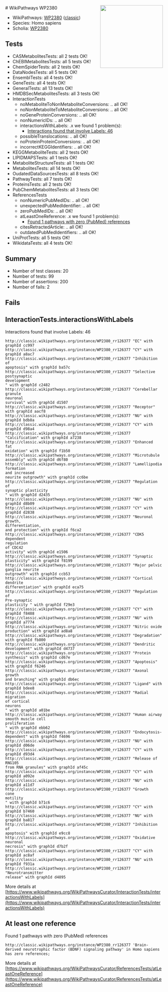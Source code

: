 <img style="float: right; width: 200px" src="https://upload.wikimedia.org/wikipedia/commons/thumb/8/83/Wplogo_with_text_500.png/640px-Wplogo_with_text_500.png" />
# WikiPathways WP2380

* WikiPathways: [WP2380](https://wikipathways.org/pathways/WP2380) ([classic](https://classic.wikipathways.org/instance/WP2380))
* Species: Homo sapiens
* Scholia: [WP2380](https://scholia.toolforge.org/wikipathways/WP2380)
## Tests
* CASMetabolitesTests: all 2 tests OK!
* ChEBIMetabolitesTests: all 5 tests OK!
* ChemSpiderTests: all 2 tests OK!
* DataNodesTests: all 5 tests OK!
* EnsemblTests: all 4 tests OK!
* GeneTests: all 4 tests OK!
* GeneralTests: all 13 tests OK!
* HMDBSecMetabolitesTests: all 3 tests OK!
* InteractionTests
    * noMetaboliteToNonMetaboliteConversions: .. all OK!
    * noNonMetaboliteToMetaboliteConversions: .. all OK!
    * noGeneProteinConversions: .. all OK!
    * nonNumericIDs: .. all OK!
    * interactionsWithLabels: .x we found 1 problem(s):
        * [Interactions found that involve Labels: 46](#fe97a91b)
    * possibleTranslocations: .. all OK!
    * noProteinProteinConversions: .. all OK!
    * incorrectKEGGIdentifiers: .. all OK!
* KEGGMetaboliteTests: all 2 tests OK!
* LIPIDMAPSTests: all 1 tests OK!
* MetaboliteStructureTests: all 1 tests OK!
* MetabolitesTests: all 14 tests OK!
* OudatedDataSourcesTests: all 8 tests OK!
* PathwayTests: all 7 tests OK!
* ProteinsTests: all 2 tests OK!
* PubChemMetabolitesTests: all 3 tests OK!
* ReferencesTests
    * nonNumericPubMedIDs: .. all OK!
    * unexpectedPubMedIdentifier: .. all OK!
    * zeroPubMedIDs: .. all OK!
    * atLeastOneReference: .x we found 1 problem(s):
        * [Found 1 pathways with zero (PubMed) references](#d0a459f0)
    * citesRetractedArticle: .. all OK!
    * outdatedPubMedIdentifiers: .. all OK!
* UniProtTests: all 5 tests OK!
* WikidataTests: all 4 tests OK!


## Summary

* Number of test classes: 20
* Number of tests: 99
* Number of assertions: 200
* Number of fails: 2

## Fails

<a name="fe97a91b" />

## InteractionTests.interactionsWithLabels

Interactions found that involve Labels: 46
```
http://classic.wikipathways.org/instance/WP2380_rr126377 "EC" with graphId cc997
http://classic.wikipathways.org/instance/WP2380_rr126377 "CY" with graphId a8ac7
http://classic.wikipathways.org/instance/WP2380_rr126377 "Inhibition of
apoptosis" with graphId ba57c
http://classic.wikipathways.org/instance/WP2380_rr126377 "Selective
postsynaptic
development
" with graphId c2482
http://classic.wikipathways.org/instance/WP2380_rr126377 "Cerebellar
granule
neuronal
survival" with graphId d1507
http://classic.wikipathways.org/instance/WP2380_rr126377 "Receptor" with graphId aacf8
http://classic.wikipathways.org/instance/WP2380_rr126377 "NU" with graphId bdb8a
http://classic.wikipathways.org/instance/WP2380_rr126377 "CY" with graphId d98a4
http://classic.wikipathways.org/instance/WP2380_rr126377 "Calcification" with graphId a7238
http://classic.wikipathways.org/instance/WP2380_rr126377 "Enhanced
fat
oxidation" with graphId f1b50
http://classic.wikipathways.org/instance/WP2380_rr126377 "Microtubule
assembly" with graphId d6f80
http://classic.wikipathways.org/instance/WP2380_rr126377 "Lamellipodia formation
and increased
neurite outgrowth" with graphId cc6be
http://classic.wikipathways.org/instance/WP2380_rr126377 "Regulation of
synaptic plasticity
" with graphId d2435
http://classic.wikipathways.org/instance/WP2380_rr126377 "NU" with graphId d8b09
http://classic.wikipathways.org/instance/WP2380_rr126377 "CY" with graphId d2838
http://classic.wikipathways.org/instance/WP2380_rr126377 "Neuronal growth,
differentiation,
and protection" with graphId f6ca2
http://classic.wikipathways.org/instance/WP2380_rr126377 "CDK5
dependent
regulation 
of CDC42
activity" with graphId e1506
http://classic.wikipathways.org/instance/WP2380_rr126377 "Synaptic plasticity" with graphId f8199
http://classic.wikipathways.org/instance/WP2380_rr126377 "Major pelvic
ganglia neurite
outgrowth" with graphId ccb53
http://classic.wikipathways.org/instance/WP2380_rr126377 "Cortical 
dendrite 
differentiation" with graphId eca75
http://classic.wikipathways.org/instance/WP2380_rr126377 "Regulation of 
Pre-synaptic
plasticity " with graphId f29e3
http://classic.wikipathways.org/instance/WP2380_rr126377 "CY" with graphId f8488
http://classic.wikipathways.org/instance/WP2380_rr126377 "NU" with graphId a7774
http://classic.wikipathways.org/instance/WP2380_rr126377 "Nitric oxide
production" with graphId ad8a8
http://classic.wikipathways.org/instance/WP2380_rr126377 "Degradation" with graphId fb800
http://classic.wikipathways.org/instance/WP2380_rr126377 "Dendritic 
development" with graphId d4737
http://classic.wikipathways.org/instance/WP2380_rr126377 "Protein
synthesis" with graphId cd67e
http://classic.wikipathways.org/instance/WP2380_rr126377 "Apoptosis" with graphId f6246
http://classic.wikipathways.org/instance/WP2380_rr126377 "Axonal growth
and branching" with graphId db6ec
http://classic.wikipathways.org/instance/WP2380_rr126377 "Ligand" with graphId bdee8
http://classic.wikipathways.org/instance/WP2380_rr126377 "Radial 
migration
of cortical
neurons
" with graphId a01be
http://classic.wikipathways.org/instance/WP2380_rr126377 "Human airway
smooth muscle cell
proliferation
" with graphId ebb62
http://classic.wikipathways.org/instance/WP2380_rr126377 "Endocytosis-
dependent" with graphId f4696
http://classic.wikipathways.org/instance/WP2380_rr126377 "NU" with graphId d06de
http://classic.wikipathways.org/instance/WP2380_rr126377 "CY" with graphId d93d4
http://classic.wikipathways.org/instance/WP2380_rr126377 "Release of RNG105
from RNA granules" with graphId af45c
http://classic.wikipathways.org/instance/WP2380_rr126377 "CY" with graphId a092e
http://classic.wikipathways.org/instance/WP2380_rr126377 "NU" with graphId a11d7
http://classic.wikipathways.org/instance/WP2380_rr126377 "Growth
cone
motility
" with graphId b71c6
http://classic.wikipathways.org/instance/WP2380_rr126377 "CY" with graphId b7460
http://classic.wikipathways.org/instance/WP2380_rr126377 "NU" with graphId ba817
http://classic.wikipathways.org/instance/WP2380_rr126377 "Inhibition of
apoptosis" with graphId e9cc8
http://classic.wikipathways.org/instance/WP2380_rr126377 "Oxidative
neuronal
necrosis" with graphId d7b2f
http://classic.wikipathways.org/instance/WP2380_rr126377 "CY" with graphId ac8af
http://classic.wikipathways.org/instance/WP2380_rr126377 "NU" with graphId f931a
http://classic.wikipathways.org/instance/WP2380_rr126377 "Neurotransmitter
release" with graphId d4895
```

More details at [https://www.wikipathways.org/WikiPathwaysCurator/InteractionTests/interactionsWithLabels](https://www.wikipathways.org/WikiPathwaysCurator/InteractionTests/interactionsWithLabels)

<a name="d0a459f0" />

## At least one reference

Found 1 pathways with zero (PubMed) references
```
http://classic.wikipathways.org/instance/WP2380_rr126377 'Brain-derived neurotrophic factor (BDNF) signaling pathway' in Homo sapiens has zero references; 
```

More details at [https://www.wikipathways.org/WikiPathwaysCurator/ReferencesTests/atLeastOneReference](https://www.wikipathways.org/WikiPathwaysCurator/ReferencesTests/atLeastOneReference)

